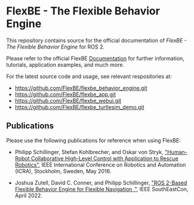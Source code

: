 # FlexBE - The Flexible Behavior Engine

This repository contains source for the official documentation of *FlexBE - The Flexible Behavior Engine* for ROS 2.

Please refer to the official FlexBE [Documentation](http://flexbe.readthedocs.io) for further information, tutorials, application examples, and much more.

For the latest source code and usage, see relevant respositories at:
* https://github.com/FlexBE/flexbe_behavior_engine.git
* https://github.com/FlexBE/flexbe_app.git
* https://github.com/FlexBE/flexbe_webui.git
* https://github.com/FlexBE/flexbe_turtlesim_demo.git

## Publications

Please use the following publications for reference when using FlexBE:

- Philipp Schillinger, Stefan Kohlbrecher, and Oskar von Stryk, ["Human-Robot Collaborative High-Level Control with Application to Rescue Robotics"](http://dx.doi.org/10.1109/ICRA.2016.7487442), IEEE International Conference on Robotics and Automation (ICRA), Stockholm, Sweden, May 2016.

- Joshua Zutell, David C. Conner, and Philipp Schillinger, ["ROS 2-Based Flexible Behavior Engine for Flexible Navigation ,"](http://dx.doi.org/10.1109/SoutheastCon48659.2022.9764047), IEEE SouthEastCon, April 2022.

